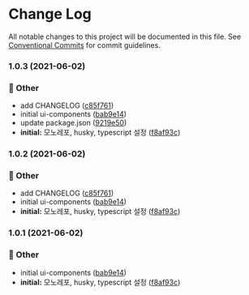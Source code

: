 # Change Log

All notable changes to this project will be documented in this file.
See [Conventional Commits](https://conventionalcommits.org) for commit guidelines.

### 1.0.3 (2021-06-02)


### :mega: Other

* add CHANGELOG ([c85f761](https://github.com/ethan-heo/monorepo-project-config/commit/c85f761a5d6d682e58743f7e9dc71ef468ae76ef))
* initial ui-components ([bab9e14](https://github.com/ethan-heo/monorepo-project-config/commit/bab9e1425cedb387a5e434428fe9f3fada30e291))
* update package.json ([9219e50](https://github.com/ethan-heo/monorepo-project-config/commit/9219e505a209bd45f866bd7ac01327b97efe1925))
* **initial:** 모노레포, husky, typescript 설정 ([f8af93c](https://github.com/ethan-heo/monorepo-project-config/commit/f8af93c2fefabc1eaa8c03ffeddca416065c9692))



### 1.0.2 (2021-06-02)


### :mega: Other

* add CHANGELOG ([c85f761](https://github.com/ethan-heo/monorepo-project-config/commit/c85f761a5d6d682e58743f7e9dc71ef468ae76ef))
* initial ui-components ([bab9e14](https://github.com/ethan-heo/monorepo-project-config/commit/bab9e1425cedb387a5e434428fe9f3fada30e291))
* **initial:** 모노레포, husky, typescript 설정 ([f8af93c](https://github.com/ethan-heo/monorepo-project-config/commit/f8af93c2fefabc1eaa8c03ffeddca416065c9692))



### 1.0.1 (2021-06-02)


### :mega: Other

* initial ui-components ([bab9e14](https://github.com/ethan-heo/monorepo-project-config/commit/bab9e1425cedb387a5e434428fe9f3fada30e291))
* **initial:** 모노레포, husky, typescript 설정 ([f8af93c](https://github.com/ethan-heo/monorepo-project-config/commit/f8af93c2fefabc1eaa8c03ffeddca416065c9692))
